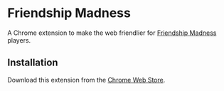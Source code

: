 # Friendship Madness

A Chrome extension to make the web friendlier for [Friendship Madness](http://friendshipmadness.com/) players.

## Installation

Download this extension from the [Chrome Web Store](https://chrome.google.com/webstore/detail/friendship-madness/ljeefnijldbmngpomnkdiklijedmkmck).
